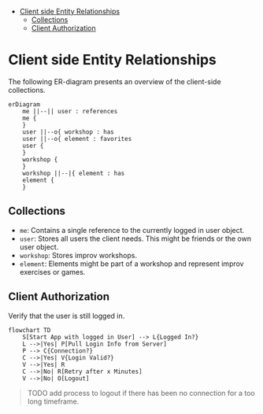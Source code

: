 - [Client side Entity Relationships](#client-side-entity-relationships)
  - [Collections](#collections)
  - [Client Authorization](#client-authorization)

# Client side Entity Relationships

The following ER-diagram presents an overview of the client-side collections.

```mermaid
erDiagram
    me ||--|| user : references
    me {
    }
    user ||--o{ workshop : has
    user ||--o{ element : favorites
    user {
    }
    workshop {
    }
    workshop ||--|{ element : has
    element {
    }
```

## Collections

- `me`: Contains a single reference to the currently logged in user object.
- `user`: Stores all users the client needs. This might be friends or the own user object.
- `workshop`: Stores improv workshops.
- `element`: Elements might be part of a workshop and represent improv exercises or games.

## Client Authorization

Verify that the user is still logged in.

```mermaid
flowchart TD
    S[Start App with logged in User] --> L{Logged In?}
    L -->|Yes| P[Pull Login Info from Server]
    P --> C{Connection?}
    C -->|Yes| V{Login Valid?}
    V -->|Yes| R
    C -->|No| R[Retry after x Minutes]
    V -->|No| O[Logout]
```

> TODO add process to logout if there has been no connection for a too long timeframe.
